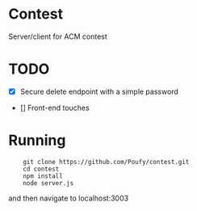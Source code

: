 # Contest 
Server/client for ACM contest

# TODO
- [x] Secure delete endpoint with a simple password
- [] Front-end touches

# Running

```console
    git clone https://github.com/Poufy/contest.git
    cd contest
    npm install
    node server.js
```
and then navigate to localhost:3003